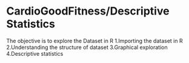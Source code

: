 # CardioGoodFitness/Descriptive Statistics
The objective is to explore the Dataset in R 1.Importing the dataset in R 2.Understanding the structure of dataset 3.Graphical exploration 4.Descriptive statistics
